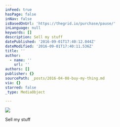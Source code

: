 ```yaml
---
inFeed: true
hasPage: false
inNav: false
isBasedOnUrl: 'https://thegrid.io/purchase/pause/'
inLanguage: null
keywords: []
description: Sell my stuff
datePublished: '2016-09-01T17:40:12.044Z'
dateModified: '2016-09-01T17:40:11.536Z'
title: ''
author:
  - name: ''
    url: ''
authors: []
publisher: {}
sourcePath: _posts/2016-04-08-buy-my-thing.md
via: {}
starred: false
_type: MediaObject

---
```

![](https://the-grid-user-content.s3-us-west-2.amazonaws.com/d2ac62c1-b637-4b1c-9dcf-cd8b7f94e1c3.jpg)

Sell my stuff